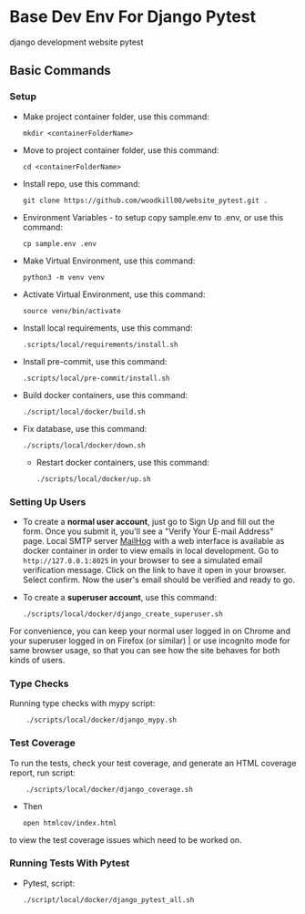 # Base Dev Env For Django Pytest

django development website pytest

## Basic Commands

### Setup
-   Make project container folder, use this command:

        mkdir <containerFolderName>

-   Move to project container folder, use this command:

        cd <containerFolderName>

-   Install repo, use this command:

        git clone https://github.com/woodkill00/website_pytest.git .

-   Environment Variables - to setup copy sample.env to .env, or use this command:

        cp sample.env .env

-   Make Virtual Environment, use this command:

        python3 -m venv venv

-   Activate Virtual Environment, use this command:

        source venv/bin/activate

-   Install local requirements, use this command:

        .scripts/local/requirements/install.sh

-   Install pre-commit, use this command:

        .scripts/local/pre-commit/install.sh

-   Build docker containers, use this command:

        ./script/local/docker/build.sh

-   Fix database, use this command:

        ./scripts/local/docker/down.sh

    -   Restart docker containers, use this command:

            ./scripts/local/docker/up.sh

### Setting Up Users

-   To create a **normal user account**, just go to Sign Up and fill out the form. Once you submit it, you'll see a "Verify Your E-mail Address" page. Local SMTP server [MailHog](https://github.com/mailhog/MailHog) with a web interface is available as docker container in order to view emails in local development. Go to `http://127.0.0.1:8025` in your browser to see a simulated email verification message. Click on the link to have it open in your browser. Select confirm. Now the user's email should be verified and ready to go.

-   To create a **superuser account**, use this command:

        ./scripts/local/docker/django_create_superuser.sh

For convenience, you can keep your normal user logged in on Chrome and your superuser logged in on Firefox (or similar) | or use incognito mode for same browser usage, so that you can see how the site behaves for both kinds of users.

### Type Checks

Running type checks with mypy script:

        ./scripts/local/docker/django_mypy.sh

### Test Coverage

To run the tests, check your test coverage, and generate an HTML coverage report, run script:

        ./scripts/local/docker/django_coverage.sh

-   Then

        open htmlcov/index.html

to view the test coverage issues which need to be worked on.

### Running Tests With Pytest

-   Pytest, script:

        ./script/local/docker/django_pytest_all.sh
